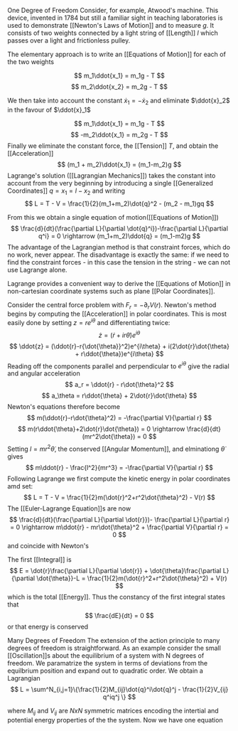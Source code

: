 One Degree of Freedom
Consider, for example, Atwood's machine. This device, invented in 1784 but still a familiar sight in teaching laboratories is used to demonstrate [[Newton's Laws of Motion]] and to measure $g$. It consists of two weights connected by a light string of [[Length]] $l$ which passes over a light and frictionless pulley. 

The elementary approach is to write an [[Equations of Motion]] for each of the two weights

$$
m_1\ddot{x_1} = m_1g - T
$$
$$
m_2\ddot{x_2} = m_2g - T
$$

We then take into account the constant $\dot{x}_1 = -\dot{x}_2$ and eliminate $\ddot{x}_2$ in the favour of $\ddot{x}_1$

$$
m_1\ddot{x_1} = m_1g - T
$$
$$
-m_2\ddot{x_1} = m_2g - T
$$
Finally we eliminate the constant force, the [[Tension]] $T$, and obtain the [[Acceleration]] 
$$
(m_1 + m_2)\ddot{x_1} = (m_1-m_2)g
$$
Lagrange's solution ([[Lagrangian Mechanics]]) takes the constant into account from the very beginning by introducing a single [[Generalized Coordinates]] $q = x_1 = l - x_2$ and writing 
$$
L = T - V = \frac{1}{2}(m_1+m_2)\dot{q}^2 - (m_2 - m_1)gq
$$

From this we obtain a single equation of motion([[Equations of Motion]])
$$
\frac{d}{dt}(\frac{\partial L}{\partial \dot{q}^i})-\frac{\partial L}{\partial q^i} = 0 \rightarrow (m_1+m_2)\ddot{q} = (m_1-m2)g
$$
The advantage of the Lagrangian method is that constraint forces, which do no work, never appear. The disadvantage is exactly the same: if we need to find the constraint forces - in this case the tension in the string - we can not use Lagrange alone. 

Lagrange provides a convenient way to derive the [[Equations of Motion]] in non-cartesian coordinate systems such as plane [[Polar Coordinates]].

Consider the central force problem with $F_r = - \partial_r V(r)$. Newton's method begins by computing the [[Acceleration]] in polar coordinates. This is most easily done by setting $z=re^{i\theta}$ and differentiating twice: 
$$
\dot{z} = (\dot{r}+ir{\dot{\theta}})e^{i\theta}
$$
$$
\ddot{z} = (\ddot{r}-r{\dot{\theta}}^2)e^{i\theta} + i(2\dot{r}\dot{\theta} + r\ddot{\theta})e^{i\theta}
$$
Reading off the components parallel and perpendicular to $e^{i\theta}$ give the radial and angular acceleration
$$
a_r = \ddot{r} - r\dot{\theta}^2
$$
$$
a_\theta = r\ddot{\theta} + 2\dot{r}\dot{\theta}
$$
Newton's equations therefore become
$$
m(\ddot{r}-r\dot{\theta}^2) = -\frac{\partial V}{\partial r}
$$
$$
m(r\ddot{\theta}+2\dot{r}\dot{\theta}) = 0 \rightarrow \frac{d}{dt}(mr^2\dot{\theta}) = 0
$$
Setting $l=mr^2 \dot{\theta}$, the conserved [[Angular Momentum]], and elminationg $\dot{\theta}$ gives 
$$
m\ddot{r} - \frac{l^2}{mr^3} = -\frac{\partial V}{\partial r}
$$
Following Lagrange we first compute the kinetic energy in polar coordinates amd set:
$$
L = T - V = \frac{1}{2}m(\dot{r}^2+r^2\dot{\theta}^2) - V(r)
$$
The [[Euler-Lagrange Equation]]s are now
$$
\frac{d}{dt}(\frac{\partial L}{\partial \dot{r}})- \frac{\partial L}{\partial r} = 0 \rightarrow m\ddot{r} - mr\dot{\theta}^2 + \frac{\partial V}{\partial r} = 0
$$
and coincide with Newton's

The first [[Integral]] is 
$$
E = \dot{r}\frac{\partial L}{\partial \dot{r}} + \dot{\theta}\frac{\partial L}{\partial \dot{\theta}}-L = \frac{1}{2}m(\dot{r}^2+r^2\dot{\theta}^2) + V(r)
$$
which is the total [[Energy]]. Thus the constancy of the first integral states that 
$$
\frac{dE}{dt} = 0
$$
or that energy is conserved

Many Degrees of Freedom
The extension of the action principle to many degrees of freedom is straightforward. As an example consider the small [[Oscillation]]s about the equilibrium of a system with N degrees of freedom. We paramatrize the system in terms of deviations from the equilbrium position and expand out to quadratic order. We obtain a Lagrangian 
$$
L = \sum^N_{i,j=1}\{\frac{1}{2}M_{ij}\dot{q}^i\dot{q}^j - \frac{1}{2}V_{ij} q^iq^j \}
$$

where $M_{ij}$ and $V_{ij}$ are $NxN$ symmetric matrices encoding the intertial and potential energy properties of the the system. Now we have one equation

